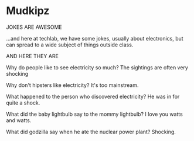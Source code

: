 Mudkipz
=======

JOKES ARE AWESOME

...and here at techlab, we have some jokes, usually about electronics, but can spread to a wide subject of things outside class.


AND HERE THEY ARE


Why do people like to see electricity so much?
  The sightings are often very shocking

Why don't hipsters like electricity?
  It's too mainstream.

What happened to the person who discovered electricity?
  He was in for quite a shock.
  
What did the baby lightbulb say to the mommy lightbulb?
  I love you watts and watts.
  
What did godzilla say when he ate the nuclear power plant?
  Shocking.
  
